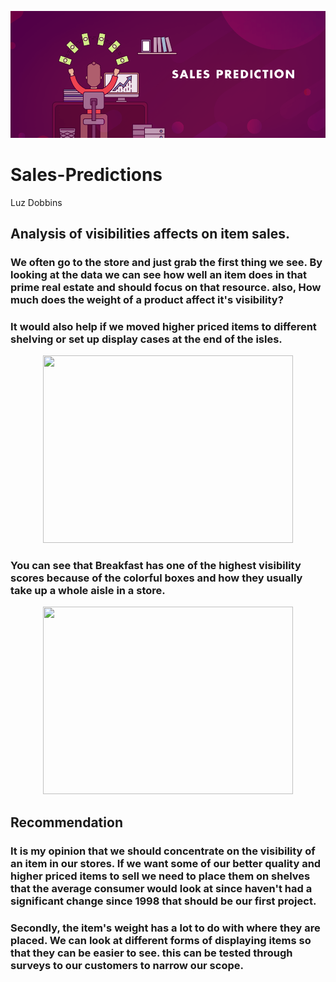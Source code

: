 <p align = "center"> 
  <img src = "https://github.com/Luz-Dobbins/Sales-Predictions/blob/main/sales%20predict%20picture.png">
</p>

# Sales-Predictions
Luz Dobbins
## Analysis of visibilities affects on item sales.
### We often go to the store and just grab the first thing we see. By looking at the data we can see how well an item does in that prime real estate and should focus on that resource. also, How much does the weight of a product affect it's visibility?
 
 
 ### It would also help if we moved higher priced items to different shelving or set up display cases at the end of the isles.

<p align = "center"> 
  <img src = "https://github.com/Luz-Dobbins/Sales-Predictions/assets/123646377/7c1ed1ea-765f-4200-bb7d-5aaa34d744e3.png" width="400" height="300">
</p>


### You can see that Breakfast has one of the highest visibility scores because of the colorful boxes and how they usually take up a whole aisle in a store.

<p align = "center"> 
  <img src = "https://github.com/Luz-Dobbins/Sales-Predictions/assets/123646377/0f230623-bbed-4c30-ba71-3f18b13201e1.png" width="400" height="300">
</p>


## Recommendation
### It is my opinion that we should concentrate on the visibility of an item in our stores. If we want some of our better quality and higher priced items to sell we need to place them on shelves that the average consumer would look at since haven't had a significant change since 1998 that should be our first project.
### Secondly, the item's weight has a lot to do with where they are placed. We can look at different forms of displaying items so that they can be easier to see. this can be tested through surveys to our customers to narrow our scope.
